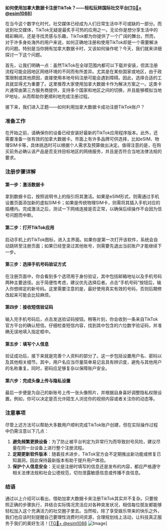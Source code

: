 **如何使用加拿大数据卡注册TikTok？——轻松玩转国际社交平台[[TG💪+ @esim1088](https://t.me/s/esim1088)]**

在当今这个数字化时代，社交媒体已经成为人们日常生活中不可或缺的一部分。而说到社交媒体，TikTok无疑是最炙手可热的应用之一。无论你是想分享生活中的精彩瞬间，还是寻找灵感与乐趣，TikTok都为你提供了一个广阔的舞台。然而，对于许多身处海外的用户来说，如何正确地注册和使用TikTok却是一个需要解决的问题。特别是当你拥有加拿大数据卡时，又该如何操作呢？今天，我们就来详细探讨一下这个问题。

首先，让我们明确一点：虽然TikTok在全球范围内都可以下载并安装，但其注册流程可能会因地区网络环境的不同而有所差异。尤其是在某些国家或地区，由于政策限制或其他原因，直接使用本地号码注册可能会遇到障碍。因此，选择合适的工具就显得尤为重要了。这里推荐大家使用加拿大数据卡作为解决方案之一。这类卡片通常由第三方服务商提供，支持多个国家和地区之间的切换，并且能够模拟当地IP地址，从而帮助你更顺利地完成注册过程。

接下来，我们进入正题——如何利用加拿大数据卡成功注册TikTok账户？

### 准备工作

在开始之前，请确保你的设备已经安装好最新的TikTok应用程序版本。此外，还需要准备一张有效的加拿大数据卡。市面上有许多品牌可供选择，比如eSIM、物理SIM卡等，具体挑选时可以根据个人需求及预算做出决定。值得注意的是，在购买前务必确认该产品是否支持目标地区的网络服务，并且是否符合当地法律法规的要求。

### 注册步骤详解

#### 第一步：激活数据卡
拿到数据卡后，按照说明书上的指引将其激活。如果是eSIM形式，则需通过手机设置页面添加新的虚拟SIM卡；如果是传统物理SIM卡，则需将其插入手机对应的插槽内。完成激活之后，测试一下网络连接是否正常，以确保后续操作不会因为信号问题而中断。

#### 第二步：打开TikTok应用
启动手机上的TikTok图标，进入主界面。如果你是第一次打开该软件，系统会自动跳转至注册页面；如果已经登录过其他账号，则需要先退出当前账户才能继续下一步。

#### 第三步：选择手机号码验证方式
在注册页面中，你会看到多个选项用于身份验证，其中包括邮箱地址以及手机号码两种主要途径。出于简便性考虑，建议优先选择后者。点击“手机号码”按钮后，输入你想绑定的新号码。这里需要注意的是，最好使用真实有效的号码，否则后期修改起来可能会比较麻烦。

#### 第四步：接收短信验证码
输入完手机号码后，点击发送验证码按钮。稍等片刻，你会收到一条来自TikTok官方平台的确认短信。仔细检查短信内容，找到其中包含的六位数字验证码，并准确无误地填入指定框中。

#### 第五步：填写个人信息
验证成功后，接下来就是完善个人资料的部分了。这一步包括设置用户名、密码以及其他相关细节。其中，用户名应当尽量简单易记且具有辨识度，避免与其他用户的名称重复。同时，密码应足够复杂以保障账户安全。

#### 第六步：完成头像上传与隐私设置
最后一步便是为自己的新账号上传一张头像照片，并根据自身喜好调整隐私权限设置。例如，你可以决定是否允许陌生人浏览你的视频内容或者关注你的动态等。

### 注意事项

尽管上述方法可以帮助大多数用户顺利完成TikTok账户创建，但在实际操作过程中仍需注意以下几点：

1. **避免频繁更换设备**：为了防止被平台判定为异常行为而导致封号风险，建议尽量在同一台设备上进行整个注册流程。
2. **定期更新软件版本**：随着技术进步，TikTok官方会不定期推出新功能或修复已知漏洞，因此保持最新版本有助于提升用户体验。
3. **保护个人信息安全**：无论是注册时填写的信息还是发布的内容，都应严格遵守相关法律法规和社会公德规范，切勿泄露敏感信息或传播不良信息。

### 结语

通过以上介绍可以看出，借助加拿大数据卡来注册TikTok其实并不复杂。只要按照正确的步骤执行，并结合实际情况灵活应对各种突发状况，相信每位朋友都能够轻松加入这个充满活力的社交圈子里去。当然啦，除了享受娱乐带来的快乐之外，我们也应该时刻提醒自己要理性消费时间资源，合理规划线上活动，让科技真正服务于我们的美好生活！[[TG💪+ @esim1088](https://t.me/s/esim1088) ![Image](https://i.postimg.cc/4NQfJmqS/Snipaste-2025-05-13-00-14-12.png)]